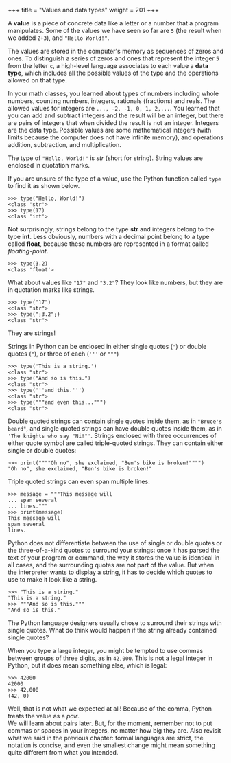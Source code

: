 +++
title = "Values and data types"
weight = 201
+++

A **value** is a piece of concrete data like a letter or a number that a program manipulates. 
Some of the values we have seen so far are ```5``` (the
result when we added ```2+3```), and ```"Hello World!"```.

The values are stored in the computer's memory as sequences of zeros and ones. 
To distinguish a series of zeros and ones that represent the integer ```5``` from the 
letter ```c```, a high-level language associates to each value a **data type**, which 
includes all the possible values of the type and the operations allowed on that type.

In your math classes, you learned about types of numbers including whole numbers, counting 
numbers, integers, rationals (fractions) and reals. The allowed values for integers are 
```..., -2, -1, 0, 1, 2,...```. You learned that you can add and subtract integers and 
the result will be an integer, but there are pairs of integers that when divided 
the result is not an integer. Integers are the data type. Possible values are some 
mathematical integers (with limits because the computer does not have infinite memory), and 
operations addition, subtraction, and multiplication.

The type of ```"Hello, World!"``` is *str* (short for string). String values are
enclosed in quotation marks.

If you are unsure of the type of a value, use the Python function
called ```type``` to find it as shown below. 

```
>>> type("Hello, World!")
<class 'str'>
>>> type(17)
<class 'int'>
```

Not surprisingly, strings belong to the type **str** and integers belong to the
type **int**. Less obviously, numbers with a decimal point belong to a type
called **float**, because these numbers are represented in a format called
*floating-point*. 
```
>>> type(3.2)
<class 'float'>
```

What about values like ```"17"``` and ```"3.2"```? They look like numbers, but they
are in quotation marks like strings.

```
>>> type("17")
<class "str">
>>> type(";3.2";)
<class "str">
```

They are strings!

Strings in Python can be enclosed in either single quotes (```'```) or double quotes
(```"```), or three of each (```'''``` or ```"""```)</p>
```
>>> type('This is a string.')
<class "str">
>>> type("And so is this.")
<class "str">
>>> type('''and this.''')
<class "str">
>>> type("""and even this...""")
<class "str">
```

Double quoted strings can contain single quotes inside them, as in
```"Bruce's beard"```, and single quoted strings can have double quotes
inside them, as in ```'The knights who say "Ni!"'```.
Strings enclosed with three occurrences of either quote symbol are called triple-quoted strings.  They can
contain either single or double quotes:
```
>>> print(""""Oh no", she exclaimed, "Ben's bike is broken!"""")
"Oh no", she exclaimed, "Ben's bike is broken!"
```

Triple quoted strings can even span multiple lines:
```
>>> message = """This message will
... span several
... lines."""
>>> print(message)
This message will
span several
lines.
```

Python does not differentiate between the use of single or double quotes or
the three-of-a-kind quotes to surround your strings:
once it has parsed the text of your program or command, the way it stores the
value is identical in all cases, and the surrounding quotes are not part of
the value. But when the interpreter wants to display a string, it has to
decide which quotes to use to make it look like a string.

```
>>> "This is a string."
"This is a string."
>>> """And so is this."""
"And so is this."
```

The Python language designers usually chose to surround their strings with single quotes.  What do think would happen if the string already
contained single quotes?

When you type a large integer, you might be tempted to use commas between
groups of three digits, as in ```42,000```. This is not a legal integer in
Python, but it does mean something else, which is legal:

```
>>> 42000
42000
>>> 42,000
(42, 0)
```

Well, that is not what we expected at all! Because of the comma, Python treats the value as a *pair*.  
We will learn about pairs later.
But, for the moment, remember not to put commas or spaces in your integers, no matter
how big they are. Also revisit what we said in the previous chapter: formal languages are
strict, the notation is concise, and even the smallest change might
mean something quite different from what you intended.
